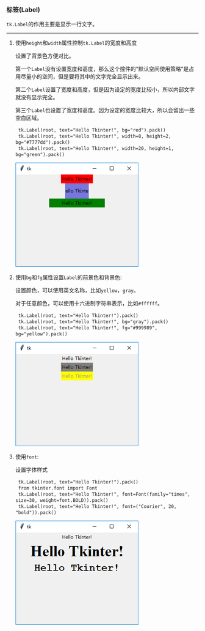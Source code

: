 ### 标签(Label)

`tk.Label`的作用主要是显示一行文字。

---------------------------
1. 使用`height`和`width`属性控制`tk.Label`的宽度和高度

    设置了背景色方便对比。
    
    第一个`Label`没有设置宽度和高度，那么这个控件的“默认空间使用策略”是占用尽量小的空间，但是要将其中的文字完全显示出来。
    
    第二个`Label`设置了宽度和高度，但是因为设定的宽度比较小，所以内部文字就没有显示完全。
    
    第三个`Label`也设置了宽度和高度。因为设定的宽度比较大，所以会留出一些空白区域。

        tk.Label(root, text="Hello Tkinter!", bg="red").pack()
        tk.Label(root, text="Hello Tkinter!", width=8, height=2, bg="#7777dd").pack()
        tk.Label(root, text="Hello Tkinter!", width=20, height=1, bg="green").pack()
        
    ![](static/24596b1c9f68b9ed79fc45ca9dbfacd5.png)
    
2. 使用`bg`和`fg`属性设置`Label`的前景色和背景色:

    设置颜色，可以使用英文名称，比如`yellow`，`gray`。
    
    对于任意颜色，可以使用十六进制字符串表示，比如`#ffffff`。
    
        tk.Label(root, text="Hello Tkinter!").pack()
        tk.Label(root, text="Hello Tkinter!", bg="gray").pack()
        tk.Label(root, text="Hello Tkinter!", fg="#999989", bg="yellow").pack()

    ![](static/c5699c2452b7536092540a17a7149473.png)
    
3. 使用`font`:

    设置字体样式
    
        tk.Label(root, text="Hello Tkinter!").pack()
        from tkinter.font import Font
        tk.Label(root, text="Hello Tkinter!", font=Font(family="times", size=30, weight=font.BOLD)).pack()
        tk.Label(root, text="Hello Tkinter!", font=("Courier", 20, "bold")).pack()
    
    ![](static/21330a6bcbe5bb1dbcf1105ee2d30192.png)
     
    
   